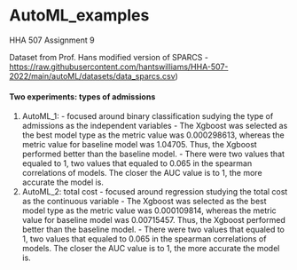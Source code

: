 # AutoML_examples
HHA 507 Assignment 9

 Dataset from Prof. Hans modified version of SPARCS - https://raw.githubusercontent.com/hantswilliams/HHA-507-2022/main/autoML/datasets/data_sparcs.csv) 

#### Two experiments: types of admissions
1. AutoML_1:
        - focused around binary classification sudying the type of admissions as the independent variables
        - The Xgboost was selected as the best model type as the metric value was 0.000298613, whereas the metric value for baseline model was 1.04705. Thus, the Xgboost performed better than the baseline model.
        - There were two values that equaled to 1, two values that equaled to 0.065 in the spearman correlations of models. The closer the AUC value is to 1, the more accurate the model is.
2. AutoML_2: total cost
        - focused around regression studying the total cost as the continuous variable
        - The Xgboost was selected as the best model type as the metric value was 0.000109814, whereas the metric value for baseline model was 0.00715457. Thus, the Xgboost performed better than the baseline model.
        - There were two values that equaled to 1, two values that equaled to 0.065 in the spearman correlations of models. The closer the AUC value is to 1, the more accurate the model is.
